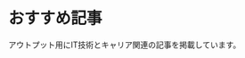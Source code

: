# おすすめ記事

アウトプット用にIT技術とキャリア関連の記事を掲載しています。

<!-- ## カテゴリ一覧

- [IT技術関連の記事はこちら](./posts/Tech/)
- [転職・副業関連はこちら](./posts/Job/) -->


<script>
import ArticleCard from './.vuepress/components/ArticleCard.vue';

export default {
  components: {
    ArticleCard,
  },
  data() {
    return {
      articles: [
        {
          title: "ライフサイクルフックbeforeCreate編",
          link: "/posts/Tech/lifecycle_hook/beforeCreate",
          description: "継続的インテグレーションについての基礎知識。",
        },
        {
          title: "ライフサイクルフックcreated編",
          link: "/posts/Tech/lifecycle_hook/created",
          description: "継続的インテグレーションについての基礎知識。",
        },
        {
          title: "Options APIとComposition APIの比較",
          link: "/posts/Tech/options-vs-composition-api",
          description: "Vue.jsのOptions APIとComposition APIを比較します。",
        },
        {
          title: "初めての投稿",
          link: "/posts/first-post",
          description: "私の最初の投稿です。",
        },
      ],
    };
  },
};
</script>


<div class="articles">
  <ArticleCard v-for="(article, index) in articles" :key="index" :article="article" />
</div>

<style scoped>
.articles {
  display: flex;
  flex-wrap: wrap;
  gap: 16px;
}
</style>